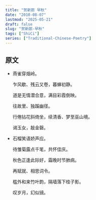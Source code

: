 ```yaml
---
title: "贺新郎 早秋"
date: "2010-08-07"
lastmod: "2025-05-21"
draft: false
slug: "贺新郎-早秋"
tags: ["ShiCi"]
series: ["Traditional-Chinese-Poetry"]
---
```


## 原文

* 燕雀穿烟岭。
  
  乍风歇、残云又卷，暮蝉初静。
  
  道是无情潜合意，满目彩霞倒映。
  
  往故里、独蹊幽径。
  
  行倦拈花斜倚坐，续清香、梦至巫山境。
  
  谒玉女，敲金磬。
  
* 石榴笑语娇声应。
  
  待雏菊露点千笔，共怀佳庆。
  
  秋色正逢此际好，霜晚时节肺病。
  
  再赋就、相思词令。
  
  槛外和来竹叶韵，隔墙落下桂子影。
  
  叹岁月，幻似镜。
